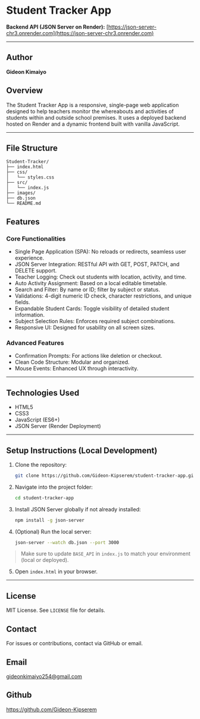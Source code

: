 # Student Tracker App


 **Backend API (JSON Server on Render):**
[https://json-server-chr3.onrender.com](https://json-server-chr3.onrender.com)

---

## Author
**Gideon Kimaiyo**

## Overview
The Student Tracker App is a responsive, single-page web application designed to help teachers monitor the whereabouts and activities of students within and outside school premises. It uses a deployed backend hosted on Render and a dynamic frontend built with vanilla JavaScript.

---

## File Structure

```
Student-Tracker/
├── index.html
├── css/
│   └── styles.css
├── src/
│   └── index.js
├── images/
├── db.json
└── README.md
```

## Features

### Core Functionalities
- Single Page Application (SPA): No reloads or redirects, seamless user experience.
- JSON Server Integration: RESTful API with GET, POST, PATCH, and DELETE support.
- Teacher Logging: Check out students with location, activity, and time.
- Auto Activity Assignment: Based on a local editable timetable.
- Search and Filter: By name or ID; filter by subject or status.
- Validations: 4-digit numeric ID check, character restrictions, and unique fields.
- Expandable Student Cards: Toggle visibility of detailed student information.
- Subject Selection Rules: Enforces required subject combinations.
- Responsive UI: Designed for usability on all screen sizes.

### Advanced Features
- Confirmation Prompts: For actions like deletion or checkout.
- Clean Code Structure: Modular and organized.
- Mouse Events: Enhanced UX through interactivity.

---

## Technologies Used
- HTML5
- CSS3
- JavaScript (ES6+)
- JSON Server (Render Deployment)

---

## Setup Instructions (Local Development)

1. Clone the repository:
   ```bash
   git clone https://github.com/Gideon-Kipserem/student-tracker-app.git
   ```

2. Navigate into the project folder:
   ```bash
   cd student-tracker-app
   ```

3. Install JSON Server globally if not already installed:
   ```bash
   npm install -g json-server
   ```

4. (Optional) Run the local server:
   ```bash
   json-server --watch db.json --port 3000
   ```

> Make sure to update `BASE_API` in `index.js` to match your environment (local or deployed).

5. Open `index.html` in your browser.

---

## License
MIT License. See `LICENSE` file for details.

## Contact
For issues or contributions, contact via GitHub or email.

## Email
gideonkimaiyo254@gmail.com

## Github
https://github.com/Gideon-Kipserem
